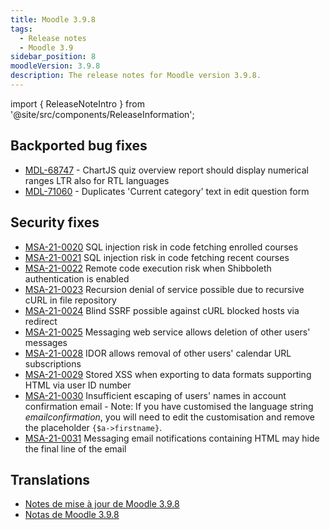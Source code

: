 ```yaml
---
title: Moodle 3.9.8
tags:
  - Release notes
  - Moodle 3.9
sidebar_position: 8
moodleVersion: 3.9.8
description: The release notes for Moodle version 3.9.8.
---
```


import { ReleaseNoteIntro } from '@site/src/components/ReleaseInformation';

<ReleaseNoteIntro releaseName={frontMatter.moodleVersion} />

## Backported bug fixes

- [MDL-68747](https://moodle.atlassian.net/browse/MDL-68747) - ChartJS quiz overview report should display numerical ranges LTR also for RTL languages
- [MDL-71060](https://moodle.atlassian.net/browse/MDL-71060) - Duplicates 'Current category' text in edit question form

## Security fixes

- [MSA-21-0020](https://moodle.org/mod/forum/discuss.php?d=424797) SQL injection risk in code fetching enrolled courses
- [MSA-21-0021](https://moodle.org/mod/forum/discuss.php?d=424798) SQL injection risk in code fetching recent courses
- [MSA-21-0022](https://moodle.org/mod/forum/discuss.php?d=424799) Remote code execution risk when Shibboleth authentication is enabled
- [MSA-21-0023](https://moodle.org/mod/forum/discuss.php?d=424801) Recursion denial of service possible due to recursive cURL in file repository
- [MSA-21-0024](https://moodle.org/mod/forum/discuss.php?d=424802) Blind SSRF possible against cURL blocked hosts via redirect
- [MSA-21-0025](https://moodle.org/mod/forum/discuss.php?d=424803) Messaging web service allows deletion of other users' messages
- [MSA-21-0028](https://moodle.org/mod/forum/discuss.php?d=424806) IDOR allows removal of other users' calendar URL subscriptions
- [MSA-21-0029](https://moodle.org/mod/forum/discuss.php?d=424807) Stored XSS when exporting to data formats supporting HTML via user ID number
- [MSA-21-0030](https://moodle.org/mod/forum/discuss.php?d=424808) Insufficient escaping of users' names in account confirmation email - Note: If you have customised the language string *emailconfirmation*, you will need to edit the customisation and remove the placeholder `{$a->firstname}`.
- [MSA-21-0031](https://moodle.org/mod/forum/discuss.php?d=424809) Messaging email notifications containing HTML may hide the final line of the email

## Translations

- [Notes de mise à jour de Moodle 3.9.8](https://docs.moodle.org/fr/Notes_de_mise_à_jour_de_Moodle_3.9.8)
- [Notas de Moodle 3.9.8](https://docs.moodle.org/es/Notas_de_Moodle_3.9.8)
